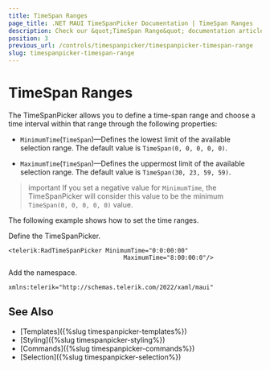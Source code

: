 ```yaml
---
title: TimeSpan Ranges
page_title: .NET MAUI TimeSpanPicker Documentation | TimeSpan Ranges
description: Check our &quot;TimeSpan Range&quot; documentation article for Telerik TimeSpanPicker for .NET MAUI.
position: 3
previous_url: /controls/timespanpicker/timespanpicker-timespan-range
slug: timespanpicker-timespan-range
---
```


# TimeSpan Ranges

The TimeSpanPicker allows you to define a time-span range and choose a time interval within that range through the following properties:

* `MinimumTime`(`TimeSpan`)&mdash;Defines the lowest limit of the available selection range. The default value is `TimeSpan(0, 0, 0, 0, 0)`.

* `MaximumTime`(`TimeSpan`)&mdash;Defines the uppermost limit of the available selection range. The default value is `TimeSpan(30, 23, 59, 59)`.

>important If you set a negative value for `MinimumTime`, the TimeSpanPicker will consider this value to be the minimum `TimeSpan(0, 0, 0, 0, 0)` value.

The following example shows how to set the time ranges.

Define the TimeSpanPicker.

```XAML
<telerik:RadTimeSpanPicker MinimumTime="0:0:00:00"
                                MaximumTime="8:00:00:0"/>
```

Add the namespace.

```XAML
xmlns:telerik="http://schemas.telerik.com/2022/xaml/maui"
```

## See Also

- [Templates]({%slug timespanpicker-templates%})
- [Styling]({%slug timespanpicker-styling%})
- [Commands]({%slug timespanpicker-commands%})
- [Selection]({%slug timespanpicker-selection%})
